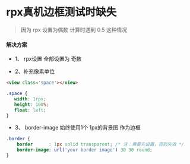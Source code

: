 rpx真机边框测试时缺失
===

> 因为 rpx 设置为偶数 计算时遇到 0.5 这种情况


#### 解决方案

+ 1、 rpx设置 全部设置为 奇数

+ 2、补充像素单位

```html
<view class='space'></view>
 ```

 ```css
.space {
    width: 1rpx;
    height: 100%;
    float: left;
}
 ```

+ 3、 border-image 始终使用1个 1px的背景图 作为边框

```css
.border {
    border      : 1px solid transparent; /* 注：需要先设置，否则失效 */
    border-image: url('your border image') 30 30 round;
}
```



